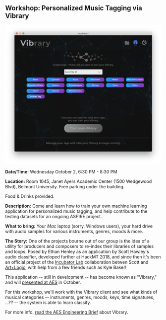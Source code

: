 ## Workshop: Personalized Music Tagging via Vibrary


![Vibrary screenshot](https://raw.githubusercontent.com/aspirecoop/aspirecoop.github.io/master/images/vibrary_screenshot.png)

**Date/Time:** Wednesday October 2, 6:30 PM - 8:30 PM

**Location:** Room 1045, Janet Ayers Academic Center (1500 Wedgewood Blvd), Belmont University. Free parking under the building. 

Food & Drinks provided.

**Description:**  Come and learn how to train your own machine learning application for personalized music tagging, and help contribute to the testing datasets for an ongoing ASPIRE project.


**What to bring:** Your *Mac* laptop (sorry, Windows users), your hard drive with audio samples for various instruments, genres, moods & more. 



**The Story:**
One of the projects bourne out of our group is the idea of a utility for
producers and composers to re-index their libraries of samples and loops.
Posed by Ethan Henley as an application by Scott Hawley's audio classifier, 
developed further at HackMT 2018, and since then it's been an official
project of the [Incubator Lab](https://www.google.com/search?q=hawley+incubator+lab&oq=hawley+incubator+lab&aqs=chrome..69i57.2564j0j7&sourceid=chrome&ie=UTF-8) collaboration betwen Scott and [Art+Logic](http://artandlogic.com), with help from a few friends such as Kyle Baker!

This application -- still in development -- has become known as "Vibrary," and will [presented at AES](http://www.aes.org/events/147/ebriefs/?ID=6938) in October.

For this workshop, we'll work with the Vibrary client and see what kinds of musical categories -- instruments, genres, moods, keys, time signatures, ...?? -- the system is able to learn classify.


For more info, [read the AES Engineering Brief](http://hedges.belmont.edu/~shawley/Vibrary_AES2019.pdf) about Vibrary.
